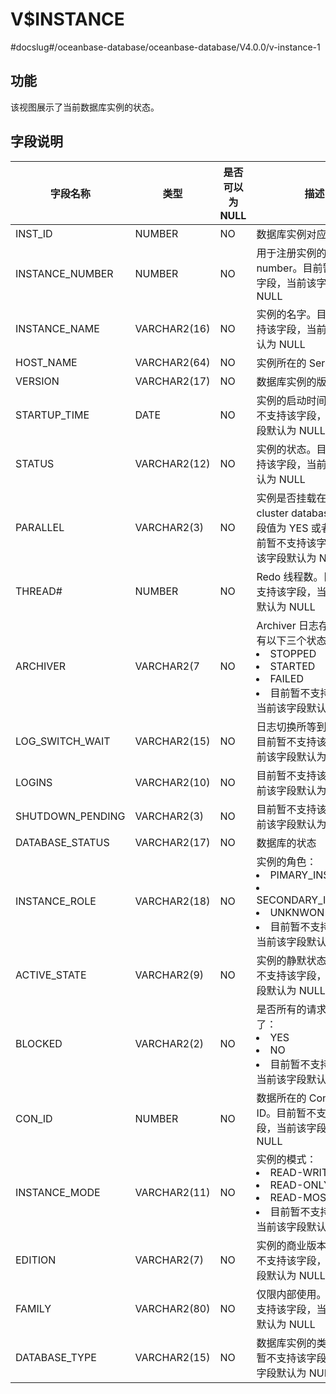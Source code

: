 V$INSTANCE 
===============================
#docslug#/oceanbase-database/oceanbase-database/V4.0.0/v-instance-1


**功能** 
---------------------------

该视图展示了当前数据库实例的状态。

**字段说明** 
-----------------------------



|     **字段名称**     |    **类型**    | **是否可以为 NULL** |                                                                                                           **描述**                                                                                                           |
|------------------|--------------|----------------|----------------------------------------------------------------------------------------------------------------------------------------------------------------------------------------------------------------------------|
| INST_ID          | NUMBER       | NO             | 数据库实例对应的 ID                                                                                                                                                                                                                |
| INSTANCE_NUMBER  | NUMBER       | NO             | 用于注册实例的 instance number。目前暂不支持该字段，当前该字段默认为 NULL                                                                                                                                                                            |
| INSTANCE_NAME    | VARCHAR2(16) | NO             | 实例的名字。目前暂不支持该字段，当前该字段默认为 NULL                                                                                                                                                                                              |
| HOST_NAME        | VARCHAR2(64) | NO             | 实例所在的 Server 地址                                                                                                                                                                                                            |
| VERSION          | VARCHAR2(17) | NO             | 数据库实例的版本                                                                                                                                                                                                                   |
| STARTUP_TIME     | DATE         | NO             | 实例的启动时间。目前暂不支持该字段，当前该字段默认为 NULL                                                                                                                                                                                            |
| STATUS           | VARCHAR2(12) | NO             | 实例的状态。目前暂不支持该字段，当前该字段默认为 NULL                                                                                                                                                                                              |
| PARALLEL         | VARCHAR2(3)  | NO             | 实例是否挂载在一个 cluster database 上，字段值为 YES 或者 NO。目前暂不支持该字段，当前该字段默认为 NULL                                                                                                                                                        |
| THREAD#          | NUMBER       | NO             | Redo 线程数。目前暂不支持该字段，当前该字段默认为 NULL                                                                                                                                                                                           |
| ARCHIVER         | VARCHAR2(7   | NO             | Archiver 日志存储状态，有以下三个状态： <li> STOPPED   <li> STARTED   <li> FAILED    <li>目前暂不支持该字段，当前该字段默认为 NULL   |
| LOG_SWITCH_WAIT  | VARCHAR2(15) | NO             | 日志切换所等到的事件。目前暂不支持该字段，当前该字段默认为 NULL                                                                                                                                                                                         |
| LOGINS           | VARCHAR2(10) | NO             | 目前暂不支持该字段，当前该字段默认为 NULL                                                                                                                                                                                                    |
| SHUTDOWN_PENDING | VARCHAR2(3)  | NO             | 目前暂不支持该字段，当前该字段默认为 NULL                                                                                                                                                                                                    |
| DATABASE_STATUS  | VARCHAR2(17) | NO             | 数据库的状态                                                                                                                                                                                                                     |
| INSTANCE_ROLE    | VARCHAR2(18) | NO             | 实例的角色： <li> PIMARY_INSTANCE   <li> SECONDARY_INSTANCE   <li> UNKNWON   <li> 目前暂不支持该字段，当前该字段默认为 NULL |
| ACTIVE_STATE     | VARCHAR2(9)  | NO             | 实例的静默状态。目前暂不支持该字段，当前该字段默认为 NULL                                                                                                                                                                                            |
| BLOCKED          | VARCHAR2(2)  | NO             | 是否所有的请求都被阻塞了： <li> YES   <li> NO   <li> 目前暂不支持该字段，当前该字段默认为 NULL                                                                   |
| CON_ID           | NUMBER       | NO             | 数据所在的 Container ID。目前暂不支持该字段，当前该字段默认为 NULL                                                                                                                                                                                 |
| INSTANCE_MODE    | VARCHAR2(11) | NO             | 实例的模式： <li> READ-WRITE   <li> READ-ONLY   <li> READ-MOSTLY   <li> 目前暂不支持该字段，当前该字段默认为 NULL           |
| EDITION          | VARCHAR2(7)  | NO             | 实例的商业版本。目前暂不支持该字段，当前该字段默认为 NULL                                                                                                                                                                                            |
| FAMILY           | VARCHAR2(80) | NO             | 仅限内部使用。目前暂不支持该字段，当前该字段默认为 NULL                                                                                                                                                                                             |
| DATABASE_TYPE    | VARCHAR2(15) | NO             | 数据库实例的类型。目前暂不支持该字段，当前该字段默认为 NULL                                                                                                                                                                                           |



